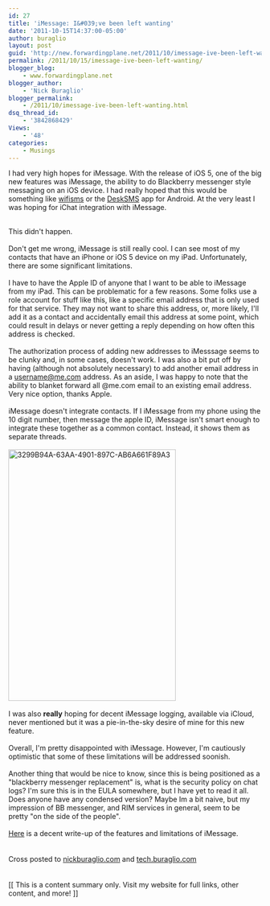 ```yaml
---
id: 27
title: 'iMessage: I&#039;ve been left wanting'
date: '2011-10-15T14:37:00-05:00'
author: buraglio
layout: post
guid: 'http://new.forwardingplane.net/2011/10/imessage-ive-been-left-wanting/'
permalink: /2011/10/15/imessage-ive-been-left-wanting/
blogger_blog:
    - www.forwardingplane.net
blogger_author:
    - 'Nick Buraglio'
blogger_permalink:
    - /2011/10/imessage-ive-been-left-wanting.html
dsq_thread_id:
    - '3842868429'
Views:
    - '48'
categories:
    - Musings
---
```


I had very high hopes for iMessage.  With the release of iOS 5, one of the big new features was iMessage, the ability to do Blackberry messenger style messaging on an iOS device.  I had really hoped that this would be something like <a href="https://github.com/treason/WifiSMS">wifisms</a> or the <a href="http://lifehacker.com/5827451/desksms-is-the-best-phone+to+desktop-sms-solution-weve-seen-yet">DeskSMS</a> app for Android. At the very least I was hoping for iChat integration with iMessage.  <div><br /></div><div>This didn't happen.  </div><div><br /></div><div>Don't get me wrong, iMessage is still really cool.  I can see most of my contacts that have an iPhone or iOS 5 device on my iPad.  Unfortunately, there are some significant limitations.  </div><div><br /></div><div>I have to have the Apple ID of anyone that I want to be able to iMessage from my iPad.  This can be problematic for a few reasons.  Some folks use a role account for stuff like this, like a specific email address that is only used for that service.  They may not want to share this address, or, more likely, I'll add it as a contact and accidentally email this address at some point, which could result in delays or never getting a reply depending on how often this address is checked.  </div><div><br /></div><div>The authorization process of adding new addresses to iMesssage seems to be clunky and, in some cases, doesn't work.  I was also a bit put off by having (although not absolutely necessary) to add another email address in a username@me.com address.  As an aside, I was happy to note that the ability to blanket forward all @me.com email to an existing email address.  Very nice option, thanks Apple.  </div><div><br /></div><div>iMessage doesn't integrate contacts.  If I iMessage from my phone using the 10 digit number, then message the apple ID, iMessage isn't smart enough to integrate these together as a common contact.  Instead, it shows them as separate threads.  </div><div><br /></div><div><a href="http://www.flickr.com/photos/buraglio/6246727996/" title="3299B94A-63AA-4901-897C-AB6A661F89A3 by buraglio, on Flickr"><img src="http://farm7.static.flickr.com/6211/6246727996_9c2bc88cd1.jpg" width="333" height="500" alt="3299B94A-63AA-4901-897C-AB6A661F89A3" /></a></div><div><br /></div><div>I was also <b>really</b> hoping for decent iMessage logging, available via iCloud, never mentioned but it was a pie-in-the-sky desire of mine for this new feature.  </div><div><div><br /></div><div>Overall, I'm pretty disappointed with iMessage.  However, I'm cautiously optimistic that some of these limitations will be addressed soonish.  </div><div><br /></div><div>Another thing that would be nice to know, since this is being positioned as a "blackberry messenger replacement" is, what is the security policy on chat logs?  I'm sure this is in the EULA somewhere, but I have yet to read it all.  Does anyone have any condensed version? Maybe Im a bit naive, but my impression of BB messenger, and RIM services in general, seem to be pretty "on the side of the people".  </div><div><br /></div></div><div><a href="http://gigaom.com/apple/ios-5-imessage/">Here</a> is a decent write-up of the features and limitations of iMessage.  </div><div><br /></div><div><br /></div><div>Cross posted to <a href="http://www.nickburaglio.com/">nickburaglio.com</a> and <a href="http://tech.buraglio.com/">tech.buraglio.com</a></div><div><br /></div><div><br /></div><div>[[ This is a content summary only. Visit my website for full links, other content, and more! ]]</div>